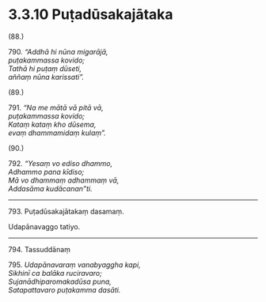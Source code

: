 

# 3.3.10 Puṭadūsakajātaka




(88.)

790\. _“Addhā hi nūna migarājā,_  
_puṭakammassa kovido;_  
_Tathā hi puṭaṃ dūseti,_  
_aññaṃ nūna karissati”._  


(89.)

791\. _“Na me mātā vā pitā vā,_  
_puṭakammassa kovido;_  
_Kataṃ kataṃ kho dūsema,_  
_evaṃ dhammamidaṃ kulaṃ”._  


(90.)

792\. _“Yesaṃ vo ediso dhammo,_  
_Adhammo pana kīdiso;_  
_Mā vo dhammaṃ adhammaṃ vā,_  
_Addasāma kudācanan”ti._  


---

793\. Puṭadūsakajātakaṃ dasamaṃ.

  
Udapānavaggo tatiyo.



---

794\. Tassuddānaṃ



795\. _Udapānavaraṃ vanabyaggha kapi,_  
_Sikhinī ca balāka ruciravaro;_  
_Sujanādhiparomakadūsa puna,_  
_Satapattavaro puṭakamma dasāti._  




